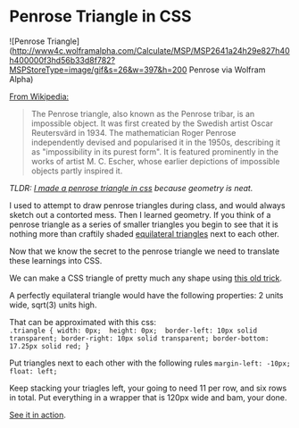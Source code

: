 Penrose Triangle in CSS
=======
![Penrose Triangle](http://www4c.wolframalpha.com/Calculate/MSP/MSP2641a24h29e827h40h400000f3hd56b33d8f782?MSPStoreType=image/gif&s=26&w=397&h=200 Penrose via Wolfram Alpha)  

[From Wikipedia:](http://en.wikipedia.org/wiki/Penrose_triangle)
>The Penrose triangle, also known as the Penrose tribar, is an impossible object. It was first created by the Swedish artist Oscar Reutersvärd in 1934. The mathematician Roger Penrose independently devised and popularised it in the 1950s, describing it as "impossibility in its purest form". It is featured prominently in the works of artist M. C. Escher, whose earlier depictions of impossible objects partly inspired it.

*TLDR: [I made a penrose triangle in css](http://crismanNoble.github.com/penroseCSS) because geometry is neat.*

I used to attempt to draw penrose triangles during class, and would always sketch out a contorted mess. Then I learned geometry. If you think of a penrose triangle as a series of smaller triangles you begin to see that it is nothing more than craftily shaded [equilateral triangles](http://www.wolframalpha.com/input/?i=triangle+graph&lk=1&a=ClashPrefs_*Graph.TriangleGraph-) next to each other. 

Now that we know the secret to the penrose triangle we need to translate these learnings into CSS.

We can make a CSS triangle of pretty much any shape using [this old trick](http://davidwalsh.name/css-triangles).

A perfectly equilateral triangle would have the following properties: 2 units wide, sqrt(3) units high.

That can be approximated with this css:  
    `.triangle {
      width: 0px; 
      height: 0px; 
      border-left: 10px solid transparent;
      border-right: 10px solid transparent;
      border-bottom: 17.25px solid red;
    }`

Put triangles next to each other with the following rules
    `margin-left: -10px;
    float: left;`

Keep stacking your triagles left, your going to need 11 per row, and six rows in total. Put everything in a wrapper that is 120px wide and bam, your done.  

[See it in action](http://crismanNoble.github.com/penroseCSS).
